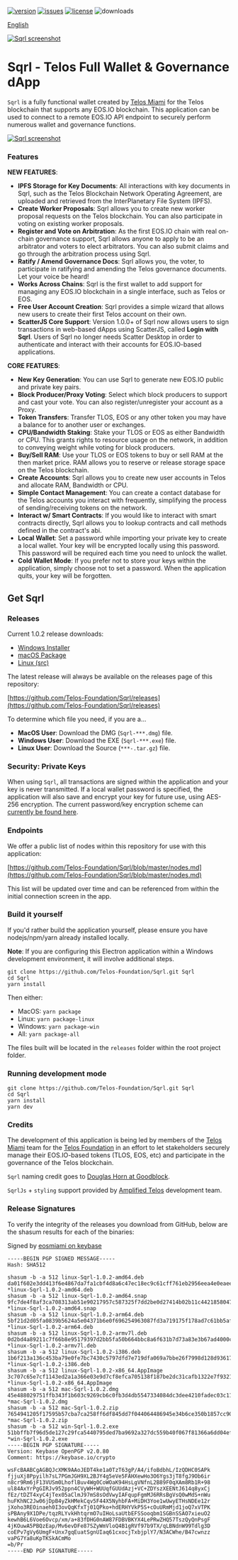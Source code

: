 [![version](https://img.shields.io/github/release/Telos-Foundation/Sqrl/all.svg)](https://github.com/Telos-Foundation/Sqrl/releases)
[![issues](https://img.shields.io/github/issues/Telos-Foundation/Sqrl.svg)](https://github.com/Telos-Foundation/Sqrl/issues)
[![license](https://img.shields.io/badge/license-MIT-blue.svg)](https://raw.githubusercontent.com/Telos-Foundation/Sqrl/master/LICENSE)
![downloads](https://img.shields.io/github/downloads/Telos-Foundation/Sqrl/total.svg)

[English](https://github.com/Telos-Foundation/Sqrl/blob/master/README.md)

[![Sqrl screenshot](https://raw.githubusercontent.com/Telos-Foundation/Sqrl/master/app/renderer/assets/images/sqrl.png)](https://raw.githubusercontent.com/Telos-Foundation/Sqrl/master/app/renderer/assets/images/sqrl.png)

# Sqrl - Telos Full Wallet & Governance dApp

`Sqrl` is a fully functional wallet created by [Telos Miami](https://eos.miami/) for the Telos blockchain that supports any EOS.IO blockchain. This application can be used to connect to a remote EOS.IO API endpoint to securely perform numerous wallet and governance functions.

[![Sqrl screenshot](https://raw.githubusercontent.com/Telos-Foundation/Sqrl/master/Sqrl.png)](https://raw.githubusercontent.com/Telos-Foundation/Sqrl/master/Sqrl.png)

### Features

**NEW FEATURES**:
- **IPFS Storage for Key Documents**: All interactions with key documents in Sqrl, such as the Telos Blockchain Network Operating Agreement, are uploaded and retrieved from the InterPlanetary File System (IPFS).
- **Create Worker Proposals**: Sqrl allows you to create new worker proposal requests on the Telos blockchain. You can also participate in voting on existing worker proposals.
- **Register and Vote on Arbitration**: As the first EOS.IO chain with real on-chain governance support, Sqrl allows anyone to apply to be an arbitrator and voters to elect arbitrators. You can also submit claims and go through the arbitration process using Sqrl.
- **Ratify / Amend Governance Docs**: Sqrl allows you, the voter, to participate in ratifying and amending the Telos governance documents. Let your voice be heard!
- **Works Across Chains**: Sqrl is the first wallet to add support for managing any EOS.IO blockchain in a single interface, such as Telos or EOS.
- **Free User Account Creation**: Sqrl provides a simple wizard that allows new users to create their first Telos account on their own.
- **ScatterJS Core Support**: Version 1.0.0+ of Sqrl now allows users to sign transactions in web-based dApps using ScatterJS, called **Login with Sqrl**. Users of Sqrl no longer needs Scatter Desktop in order to authenticate and interact with their accounts for EOS.IO-based applications.

**CORE FEATURES**:
- **New Key Generation**: You can use Sqrl to generate new EOS.IO public and private key pairs.
- **Block Producer/Proxy Voting**: Select which block producers to support and cast your vote. You can also register/unregister your account as a Proxy.
- **Token Transfers**: Transfer TLOS, EOS or any other token you may have a balance for to another user or exchanges.
- **CPU/Bandwidth Staking**: Stake your TLOS or EOS as either Bandwidth or CPU. This grants rights to resource usage on the network, in addition to conveying weight while voting for block producers.
- **Buy/Sell RAM**: Use your TLOS or EOS tokens to buy or sell RAM at the then market price. RAM allows you to reserve or release storage space on the Telos blockchain.
- **Create Accounts**: Sqrl allows you to create new user accounts in Telos and allocate RAM, Bandwidth or CPU.
- **Simple Contact Management**: You can create a contact database for the Telos accounts you interact with frequently, simplifying the process of sending/receiving tokens on the network.
- **Interact w/ Smart Contracts**: If you would like to interact with smart contracts directly, Sqrl allows you to lookup contracts and call methods defined in the contract's abi.
- **Local Wallet**: Set a password while importing your private key to create a local wallet. Your key will be encrypted locally using this password. This password will be required each time you need to unlock the wallet.
- **Cold Wallet Mode**: If you prefer not to store your keys within the application, simply choose not to set a password. When the application quits, your key will be forgotten.

## Get Sqrl

### Releases

Current 1.0.2 release downloads:

- [Windows Installer](https://github.com/Telos-Foundation/Sqrl/releases/download/1.0.2/win-Sqrl-1.0.2.exe)
- [macOS Package](https://github.com/Telos-Foundation/Sqrl/releases/download/1.0.2/mac-Sqrl-1.0.2.dmg)
- [Linux (src)](https://github.com/Telos-Foundation/Sqrl/archive/1.0.2.tar.gz)

The latest release will always be available on the releases page of this repository:

[https://github.com/Telos-Foundation/Sqrl/releases](https://github.com/Telos-Foundation/Sqrl/releases)

To determine which file you need, if you are a...

- **MacOS User**: Download the DMG (`Sqrl-***.dmg`) file.
- **Windows User**: Download the EXE (`Sqrl-***.exe`) file.
- **Linux User**: Download the Source (`***-.tar.gz`) file.

### Security: Private Keys

When using `Sqrl`, all transactions are signed within the application and your key is never transmitted. If a local wallet password is specified, the application will also save and encrypt your key for future use, using AES-256 encryption. The current password/key encryption scheme can [currently be found here](https://github.com/Telos-Foundation/Sqrl/blob/master/app/shared/actions/wallet.js#L8).

### Endpoints

We offer a public list of nodes within this repository for use with this application:

[https://github.com/Telos-Foundation/Sqrl/blob/master/nodes.md](https://github.com/Telos-Foundation/Sqrl/blob/master/nodes.md)

This list will be updated over time and can be referenced from within the initial connection screen in the app.

### Build it yourself

If you'd rather build the application yourself, please ensure you have nodejs/npm/yarn already installed locally.

**Note**: If you are configuring this Electron application within a Windows development environment, it will involve additional steps.

```
git clone https://github.com/Telos-Foundation/Sqrl.git Sqrl
cd Sqrl
yarn install
```

Then either:

- MacOS: `yarn package`
- Linux: `yarn package-linux`
- Windows: `yarn package-win`
- All: `yarn package-all`

The files built will be located in the `releases` folder within the root project folder.

### Running development mode

```
git clone https://github.com/Telos-Foundation/Sqrl.git Sqrl
cd Sqrl
yarn install
yarn dev
```

### Credits

The development of this application is being led by members of the [Telos Miami](https://eos.miami) team for the [Telos Foundation](https://telosfoundation.io) in an effort to let stakeholders securely manage their EOS.IO-based tokens (TLOS, EOS, etc) and participate in the governance of the Telos blockchain.

`Sqrl` naming credit goes to [Douglas Horn at Goodblock](https://goodblock.io/).

`SqrlJs` + `styling` support provided by [Amplified Telos](https://amplified.software/) development team.

### Release Signatures

To verify the integrity of the releases you download from GitHub, below are the shasum results for each of the binaries:

Signed by [eosmiami on keybase](https://keybase.io/eosmiami)

```
-----BEGIN PGP SIGNED MESSAGE-----
Hash: SHA512

shasum -b -a 512 linux-Sqrl-1.0.2-amd64.deb
da01f602e3dd413f6e4867da7fa1cbf4d8a6c47ec18ec9c61cff761eb2956eea4e0eaeee4f0186202f62b82a9ccec3907d6f5239501bfdf0052f7e89a1b8138a *linux-Sqrl-1.0.2-amd64.deb
shasum -b -a 512 linux-Sqrl-1.0.2-amd64.snap
9fc7de4f8af3ca708313ab51e90217957c587325f7dd2be0d27414b02b11c4421858047f425d0be57bb392774fe4c47bcea71847211de6efcb1fbb5383d905e9 *linux-Sqrl-1.0.2-amd64.snap
shasum -b -a 512 linux-Sqrl-1.0.2-arm64.deb
5bf21d2d05fa0839b5624a5e04371b6e0f696254963087fd3a719175f178ad7c61bb5afb799d16a9d4fd025578ed2551556622cf34e3a427fd345aec1528af65 *linux-Sqrl-1.0.2-arm64.deb
shasum -b -a 512 linux-Sqrl-1.0.2-armv7l.deb
0d2bd4a89211c7f66b8e95179397d2bb5fa50b664bbc8a6f631b7d73a83e3b67ad4000c1e1cf612b5a8ea240cd0bb336e0dee21b3c211533f9531fa0a9b6ec67 *linux-Sqrl-1.0.2-armv7l.deb
shasum -b -a 512 linux-Sqrl-1.0.2-i386.deb
1b6f213a136c453ba79e0fe7bc7430c5797dfd7e719dfa069a7bbe26f7998d128d93617bf958e20554968de5a424a18506fc764cec0ce76bdfdef7c0935ec517 *linux-Sqrl-1.0.2-i386.deb
shasum -b -a 512 linux-Sqrl-1.0.2-x86_64.AppImage
3c707c65e7cf1143ed2a1a366e03e9d7cf8efca705138f187be2dc31cafb1322e7f93219ed003c264b59caa473dd4e86b87a1be912c9b3e17cc8091bc5730901 *linux-Sqrl-1.0.2-x86_64.AppImage
shasum -b -a 512 mac-Sqrl-1.0.2.dmg
45e488029751ffb343f1b603c9269cb6c0fb3d4db5547334084dc3dee4210fadec03c11d8cd85736a0b3bc2fe66fc657531658034935adc175a81feed39820b3 *mac-Sqrl-1.0.2.dmg
shasum -b -a 512 mac-Sqrl-1.0.2.zip
7654941205f17595b57cba7ca258ff6df845dd7f044064486945e34b6ce350b1857cc9039f6e44b0a771c0b5f61d68166044a8fba7da6fe132abbc99d3f43e5f *mac-Sqrl-1.0.2.zip
shasum -b -a 512 win-Sqrl-1.0.2.exe
51bbffb7f96d5de127c29fca5440795ded7ba9692a327dc559b40f067f81366a6dd04eff0326109119f4112d54579bef03c77ec8126c4072a8c3172da104f4a7 *win-Sqrl-1.0.2.exe
-----BEGIN PGP SIGNATURE-----
Version: Keybase OpenPGP v2.0.80
Comment: https://keybase.io/crypto

wsFcBAABCgAGBQJcXMK9AAoJEDT4ke1a0TzT63gP/A4/ifoBdbhL/IzQDHC0SAPk
fjjuXj8Ppyilh7sL7PGmJGH9XL2BJY4g5eVe5FAHXewHo3O6Ygs3jT8fgJ9Ob6ir
n8cr9Rm6jF13VUSm0LhoflBuv4Wg0CoWOaK94HsLgVNfnL2B89F0qXAm8Rb1R+98
ul84AxYrPgGIRJv952ppn4CVyWH+WUUqfGUUdAzj+VC+ZDYszXEENtJ614q8yxCj
fEz/tDZT4xyC4jTex05aClmJ97mS8sOdVwyIAFqupFgmMJ6RRsBgVsQ0wMdS+nWu
huFKhNC2Jw06jDpB4yZkHMekCqv5F44X5NyhbFA+MiDH3Yoe1wUwyETHsNDEe12r
jXoho3REOinaeh0I3ovQqKfxTj01QPko+hdERHYVkP5S+cOuURmMjd1joQ7xVTPK
sPBAny9X1DPe/tqzRLYvkHhtqrmO7uIHoLsaUtbEFSSooqbm1SGBnSSAO7xieuO2
kewhB6L6Voe6Ovcp/xm/a+83fDHG0nAW87FDBVBKYX4LePRwZHQ57TszQyQnPsgF
4jKOuwA5PBQzEap/Mv6evDFe87SZyWmVloQ4B1gRVf97b9TX/qLBNdnW99Tdlg3D
coEPv7gVy6UmgF+Unx7gqEuatSgnUIaq61cxocjTxbjplY7/N3ACWhe/B47cwnzz
vaPG7Ya8uKpTKSkACmMo
=b/Pr
-----END PGP SIGNATURE-----
```